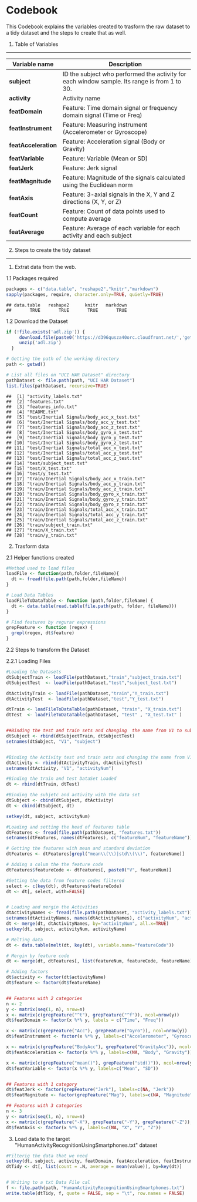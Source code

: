 Codebook
========================================================

This Codebook explains the variables created to trasform the raw dataset to a tidy 
dataset and the steps to create that as well.


 1. Table of Variables
------------------------------------
 Variable name      | Description 
 ---------------    | ------------
**subject**	        | ID the subject who performed the activity for each window sample. Its range is from 1 to 30.
**activity**        |	Activity name
**featDomain**      |	Feature: Time domain signal or frequency domain signal (Time or Freq)
**featInstrument**  |	Feature: Measuring instrument (Accelerometer or Gyroscope)
**featAcceleration**|	Feature: Acceleration signal (Body or Gravity)
**featVariable**    |	Feature: Variable (Mean or SD)
**featJerk**        |	Feature: Jerk signal
**featMagnitude**   |	Feature: Magnitude of the signals calculated using the Euclidean norm
**featAxis**        |	Feature: 3-axial signals in the X, Y and Z directions (X, Y, or Z)
**featCount**	      | Feature: Count of data points used to compute average
**featAverage**     |	Feature: Average of each variable for each activity and each subject


2. Steps to create the tidy dataset
-----------------------


1. Extrat data from the web.

1.1 Packages required


```r
packages <- c("data.table", "reshape2","knitr","markdown")
sapply(packages, require, character.only=TRUE, quietly=TRUE)
```

```
## data.table   reshape2      knitr   markdown 
##       TRUE       TRUE       TRUE       TRUE
```


1.2 Download the Dataset

```r
if (!file.exists('adl.zip')) {
     download.file(paste0('https://d396qusza40orc.cloudfront.net/','getdata%2Fprojectfiles%2FUCI%20HAR%20Dataset.zip'), method='curl', destfile='adl.zip')
     unzip('adl.zip')
  }

# Getting the path of the working directory
path <- getwd()

# List all files on "UCI HAR Dataset" directory
pathDataset <- file.path(path, "UCI HAR Dataset")
list.files(pathDataset, recursive=TRUE)
```

```
##  [1] "activity_labels.txt"                         
##  [2] "features.txt"                                
##  [3] "features_info.txt"                           
##  [4] "README.txt"                                  
##  [5] "test/Inertial Signals/body_acc_x_test.txt"   
##  [6] "test/Inertial Signals/body_acc_y_test.txt"   
##  [7] "test/Inertial Signals/body_acc_z_test.txt"   
##  [8] "test/Inertial Signals/body_gyro_x_test.txt"  
##  [9] "test/Inertial Signals/body_gyro_y_test.txt"  
## [10] "test/Inertial Signals/body_gyro_z_test.txt"  
## [11] "test/Inertial Signals/total_acc_x_test.txt"  
## [12] "test/Inertial Signals/total_acc_y_test.txt"  
## [13] "test/Inertial Signals/total_acc_z_test.txt"  
## [14] "test/subject_test.txt"                       
## [15] "test/X_test.txt"                             
## [16] "test/y_test.txt"                             
## [17] "train/Inertial Signals/body_acc_x_train.txt" 
## [18] "train/Inertial Signals/body_acc_y_train.txt" 
## [19] "train/Inertial Signals/body_acc_z_train.txt" 
## [20] "train/Inertial Signals/body_gyro_x_train.txt"
## [21] "train/Inertial Signals/body_gyro_y_train.txt"
## [22] "train/Inertial Signals/body_gyro_z_train.txt"
## [23] "train/Inertial Signals/total_acc_x_train.txt"
## [24] "train/Inertial Signals/total_acc_y_train.txt"
## [25] "train/Inertial Signals/total_acc_z_train.txt"
## [26] "train/subject_train.txt"                     
## [27] "train/X_train.txt"                           
## [28] "train/y_train.txt"
```


2.  Trasform data

2.1  Helper functions created

```r
#Method used to load files 
loadFile <- function(path,folder,fileName){
  dt <- fread(file.path(path,folder,fileName))
}

# Load Data Tables
loadFileToDataTable <- function (path,folder,fileName) {
  dt <- data.table(read.table(file.path(path, folder, fileName)))
}

# Find features by regurar expressions
grepFeature <- function (regex) {
  grepl(regex, dt$feature)
}
```
2.2 Steps to transform the Dataset

2.2.1 Loading Files

```r
#Loading the Datasets
dtSubjectTrain <- loadFile(pathDataset,"train","subject_train.txt")
dtSubjectTest  <- loadFile(pathDataset,"test","subject_test.txt")

dtActivityTrain <- loadFile(pathDataset,"train","Y_train.txt") 
dtActivityTest  <- loadFile(pathDataset,"test","Y_test.txt") 

dtTrain <- loadFileToDataTable(pathDataset, "train", "X_train.txt")
dtTest  <- loadFileToDataTable(pathDataset, "test" , "X_test.txt" )


##Binding the test and train sets and changing  the name from V1 to subject
dtSubject <- rbind(dtSubjectTrain, dtSubjectTest)
setnames(dtSubject, "V1", "subject")


#Binding the Activity test and train sets and changing the name from V1 to activityNum
dtActivity <- rbind(dtActivityTrain, dtActivityTest)
setnames(dtActivity, "V1", "activityNum")

#Binding the train and test DataSet Loaded
dt <- rbind(dtTrain, dtTest)

#Binding the subjetc and activity with the data set
dtSubject <- cbind(dtSubject, dtActivity)
dt <- cbind(dtSubject, dt)

setkey(dt, subject, activityNum)

#Loading and setting the head of features table
dtFeatures <- fread(file.path(pathDataset, "features.txt"))
setnames(dtFeatures, names(dtFeatures), c("featureNum", "featureName"))

# Getting the features with mean and standard deviation
dtFeatures <- dtFeatures[grepl("mean\\(\\)|std\\(\\)", featureName)]

# Adding a colum the the feature code
dtFeatures$featureCode <- dtFeatures[, paste0("V", featureNum)]

#Getting the data from feature codes filtered 
select <- c(key(dt), dtFeatures$featureCode)
dt <- dt[, select, with=FALSE]


# Loading and mergin the Activities
dtActivityNames <- fread(file.path(pathDataset, "activity_labels.txt"))
setnames(dtActivityNames, names(dtActivityNames), c("activityNum", "activityName"))
dt <- merge(dt, dtActivityNames, by="activityNum", all.x=TRUE)
setkey(dt, subject, activityNum, activityName)

# Melting data
dt <- data.table(melt(dt, key(dt), variable.name="featureCode"))

# Mergin by feature code 
dt <- merge(dt, dtFeatures[, list(featureNum, featureCode, featureName)], by="featureCode", all.x=TRUE)

# Adding factors
dt$activity <- factor(dt$activityName)
dt$feature <- factor(dt$featureName)


## Features with 2 categories
n <- 2
y <- matrix(seq(1, n), nrow=n)
x <- matrix(c(grepFeature("^t"), grepFeature("^f")), ncol=nrow(y))
dt$featDomain <- factor(x %*% y, labels = c("Time", "Freq"))

x <- matrix(c(grepFeature("Acc"), grepFeature("Gyro")), ncol=nrow(y))
dt$featInstrument <- factor(x %*% y, labels=c("Accelerometer", "Gyroscope"))

x <- matrix(c(grepFeature("BodyAcc"), grepFeature("GravityAcc")), ncol=nrow(y))
dt$featAcceleration <- factor(x %*% y, labels=c(NA, "Body", "Gravity"))

x <- matrix(c(grepFeature("mean()"), grepFeature("std()")), ncol=nrow(y))
dt$featVariable <- factor(x %*% y, labels=c("Mean", "SD"))


## Features with 1 category
dt$featJerk <- factor(grepFeature("Jerk"), labels=c(NA, "Jerk"))
dt$featMagnitude <- factor(grepFeature("Mag"), labels=c(NA, "Magnitude"))

## Features with 3 categories
n <- 3
y <- matrix(seq(1, n), nrow=n)
x <- matrix(c(grepFeature("-X"), grepFeature("-Y"), grepFeature("-Z")), ncol=nrow(y))
dt$featAxis <- factor(x %*% y, labels=c(NA, "X", "Y", "Z"))
```


3. Load data to the target "HumanActivityRecognitionUsingSmartphones.txt" dataset

```r
#Filterig the data that we need
setkey(dt, subject, activity, featDomain, featAcceleration, featInstrument, featJerk, featMagnitude, featVariable, featAxis)
dtTidy <- dt[, list(count = .N, average = mean(value)), by=key(dt)]


# Writing to a txt Data File cal
f <- file.path(path, "HumanActivityRecognitionUsingSmartphones.txt")
write.table(dtTidy, f, quote = FALSE, sep = "\t", row.names = FALSE)
```

